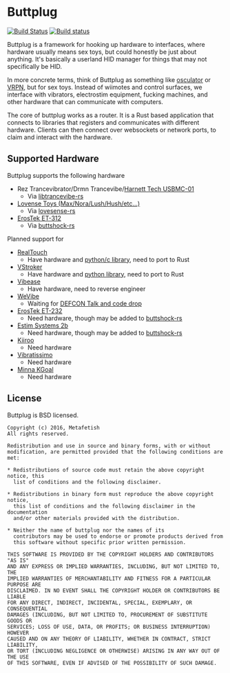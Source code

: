 # Buttplug

[![Build Status](https://travis-ci.org/metafetish/buttplug.svg?branch=master)](https://travis-ci.org/metafetish/libtrancevibe-rs) [![Build status](https://ci.appveyor.com/api/projects/status/g7vtlw95c39in22k?svg=true)](https://ci.appveyor.com/project/qdot/buttplug)

Buttplug is a framework for hooking up hardware to interfaces, where
hardware usually means sex toys, but could honestly be just about
anything. It's basically a userland HID manager for things that may
not specifically be HID.

In more concrete terms, think of Buttplug as something like
[osculator](http://www.osculator.net/) or [VRPN](http://vrpn.org), but
for sex toys. Instead of wiimotes and control surfaces, we interface
with vibrators, electrostim equipment, fucking machines, and other
hardware that can communicate with computers.

The core of buttplug works as a router. It is a Rust based application
that connects to libraries that registers and communicates with
different hardware. Clients can then connect over websockets or
network ports, to claim and interact with the hardware.

## Supported Hardware

Buttplug supports the following hardware

- Rez Trancevibrator/Drmn Trancevibe/[Harnett Tech USBMC-01](http://www.harnett-tech.com/search.php?act=search&SKU=USBMC-01)
    - Via [libtrancevibe-rs](http://github.com/metafetish/libtrancevibe-rs)
- [Lovense Toys (Max/Nora/Lush/Hush/etc...)](http://www.lovense.com)
    - Via [lovesense-rs](http://github.com/metafetish/lovesense-rs)
- [ErosTek ET-312](http://www.erostek.com)
    - Via [buttshock-rs](http://github.com/metafetish/buttshock-rs)

Planned support for

- [RealTouch](http://realtouch.com)
   - Have hardware and [python/c library](http://github.com/metafetish/librealtouch), need to port to Rust
- [VStroker](http://vstroker.com)
   - Have hardware and [python library](http://github.com/metafetish/libvstroker), need to port to Rust
- [Vibease](http://vibease.com)
   - Have hardware, need to reverse engineer
- [WeVibe](http://wevibe.com)
   - Waiting for [DEFCON Talk and code drop](https://www.defcon.org/html/defcon-24/dc-24-speakers.html#follower)
- [ErosTek ET-232](http://www.erostek.com)
   - Need hardware, though may be added to [buttshock-rs](http://github.com/metafetish/buttshock-rs)
- [Estim Systems 2b](http://e-stim.co.uk)
   - Need hardware, though may be added to [buttshock-rs](http://github.com/metafetish/buttshock-rs)
- [Kiiroo](http://www.kiiroo.com)
   - Need hardware
- [Vibratissimo](http://www.vibratissimo.com)
   - Need hardware
- [Minna KGoal](http://www.minnalife.com/products/kgoal)
   - Need hardware

## License

Buttplug is BSD licensed.

    Copyright (c) 2016, Metafetish
    All rights reserved.
    
    Redistribution and use in source and binary forms, with or without
    modification, are permitted provided that the following conditions are met:
    
    * Redistributions of source code must retain the above copyright notice, this
      list of conditions and the following disclaimer.
    
    * Redistributions in binary form must reproduce the above copyright notice,
      this list of conditions and the following disclaimer in the documentation
      and/or other materials provided with the distribution.
    
    * Neither the name of buttplug nor the names of its
      contributors may be used to endorse or promote products derived from
      this software without specific prior written permission.
    
    THIS SOFTWARE IS PROVIDED BY THE COPYRIGHT HOLDERS AND CONTRIBUTORS "AS IS"
    AND ANY EXPRESS OR IMPLIED WARRANTIES, INCLUDING, BUT NOT LIMITED TO, THE
    IMPLIED WARRANTIES OF MERCHANTABILITY AND FITNESS FOR A PARTICULAR PURPOSE ARE
    DISCLAIMED. IN NO EVENT SHALL THE COPYRIGHT HOLDER OR CONTRIBUTORS BE LIABLE
    FOR ANY DIRECT, INDIRECT, INCIDENTAL, SPECIAL, EXEMPLARY, OR CONSEQUENTIAL
    DAMAGES (INCLUDING, BUT NOT LIMITED TO, PROCUREMENT OF SUBSTITUTE GOODS OR
    SERVICES; LOSS OF USE, DATA, OR PROFITS; OR BUSINESS INTERRUPTION) HOWEVER
    CAUSED AND ON ANY THEORY OF LIABILITY, WHETHER IN CONTRACT, STRICT LIABILITY,
    OR TORT (INCLUDING NEGLIGENCE OR OTHERWISE) ARISING IN ANY WAY OUT OF THE USE
    OF THIS SOFTWARE, EVEN IF ADVISED OF THE POSSIBILITY OF SUCH DAMAGE.
